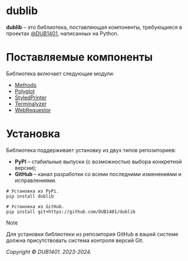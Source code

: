 # dublib
**dublib** – это библиотека, поставляющая компоненты, требующиеся в проектах [@DUB1401](https://github.com/DUB1401), написанных на Python.

# Поставляемые компоненты
Библиотека включает следующие модули:
* [Methods](docs/Methods.md)
* [Polyglot](docs/Polyglot.md)
* [StyledPrinter](docs/StyledPrinter.md)
* [Terminalyzer](docs/Terminalyzer.md)
* [WebRequestor](docs/WebRequestor.md)

# Установка
Библиотека поддерживает установку из двух типов репозиториев:
* **PyPI** – стабильные выпуски (с возможностью выбора конкретной версии);
* **GitHub** – канал разработки со всеми последними изменениями и исправлениями.
```
# Установка из PyPi.
pip install dublib

# Установка из GitHub.
pip install git+https://github.com/DUB1401/dublib
```
> [!NOTE]  
> Для установки библиотеки из репозитория GitHub в вашей системе должна присутствовать система контроля версий Git.

_Copyright © DUB1401. 2023-2024._